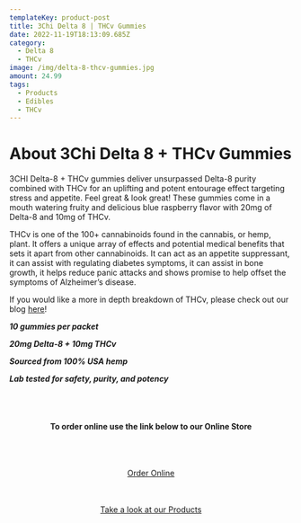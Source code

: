 ```yaml
---
templateKey: product-post
title: 3Chi Delta 8 | THCv Gummies
date: 2022-11-19T18:13:09.685Z
category:
  - Delta 8
  - THCv
image: /img/delta-8-thcv-gummies.jpg
amount: 24.99
tags:
  - Products
  - Edibles
  - THCv
---
```

# About 3Chi Delta 8 + THCv Gummies

3CHI Delta-8 + THCv gummies deliver unsurpassed Delta-8 purity combined with THCv for an uplifting and potent entourage effect targeting stress and appetite.  Feel great & look great!  These gummies come in a mouth watering fruity and delicious blue raspberry flavor with 20mg of Delta-8 and 10mg of THCv.

THCv is one of the 100+ cannabinoids found in the cannabis, or hemp, plant. It offers a unique array of effects and potential medical benefits that sets it apart from other cannabinoids.  It can act as an appetite suppressant, it can assist with regulating diabetes symptoms, it can assist in bone growth, it helps reduce panic attacks and shows promise to help offset the symptoms of Alzheimer’s disease.

If you would like a more in depth breakdown of THCv, please check out our blog [here](https://capitalamericanshaman.com/blog/what-is-thcv/)!

***10 gummies per packet***

***20mg Delta-8 + 10mg THCv***

***Sourced from 100% USA hemp***

***Lab tested for safety, purity, and potency***

<br><br>

<Center>

#### **To order online use the link below to our Online Store**

<br><br>

<Center><a class="link-view-more-products" target="_blank" href="https://capitalcbd.shop/product/3chi-delta-8-thcv-gummies-2/">Order Online</a></

<br><br><br>

<Center><a class="link-view-more-products" target="_blank" href="https://capitalamericanshaman.com/products">Take a look at our Products</a></Center>

<br><br>